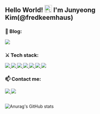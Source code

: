 <!-- 
**fredkeemhaus/fredkeemhaus** is a ✨ _special_ ✨ repository because its `README.md` (this file) appears on your GitHub profile.

Here are some ideas to get you started:

- 🔭 I’m currently working on ...
- 🌱 I’m currently learning ...
- 👯 I’m looking to collaborate on ...
- 🤔 I’m looking for help with ...
- 💬 Ask me about ...
- 📫 How to reach me: ...
- 😄 Pronouns: ...
- ⚡ Fun fact: ...
 -->

<!--  
💻 What can I use
- Programming Languages: Javascript, TypeScript, Python
- Front-end: HTML, CSS, React.js, React Native, Next.js, Google Analytics, Storybook, GatsbyJS
- Back-end: Node.js, Express
- Database: MySQL
- Design: Figma -->

## Hello World! <img src="https://user-images.githubusercontent.com/1303154/88677602-1635ba80-d120-11ea-84d8-d263ba5fc3c0.gif" width="24px" alt="hi"> I'm Junyeong Kim(@fredkeemhaus)


### 🔭 Blog:

<a href="https://velog.io/@fredkeemhaus">
  <img src="https://img.shields.io/badge/Tech blog-20232A?style=flat-square&logo=GitBook&logoColor=F05032" />
<a/>
  
<br />

### ⚔ Tech stack:
 
<a href="https://ko.reactjs.org">
  <img src="https://img.shields.io/badge/React-20232A?style=flat-square&logo=react&logoColor=61DAFB" />
<a/>
<a href="https://www.typescriptlang.org/">
  <img src="https://img.shields.io/badge/TypeScript-20232A?style=flat-square&logo=TypeScript&logoColor=3178C6" />
<a/>
<a href="https://www.javascript.com">
  <img src="https://img.shields.io/badge/JavaScript-20232A?style=flat-square&logo=javascript&logoColor=F7DF1E" />
<a/>
<a href="https://developer.mozilla.org/en-US/docs/Web/HTML">
  <img src="https://img.shields.io/badge/HTML-20232A?style=flat-square&logo=HTML5&logoColor=E34F26" />
<a/>
<a href="https://developer.mozilla.org/en-US/docs/Web/CSS">
  <img src="https://img.shields.io/badge/CSS-20232A?style=flat-square&logo=CSS3&logoColor=1572B6" />
<a/>
<a href="https://nodejs.org/ko">
  <img src="https://img.shields.io/badge/Node.js-20232A?style=flat-square&logo=Node.js&logoColor=339933" />
<a/>
<a href="https://git-scm.com">
  <img src="https://img.shields.io/badge/Git-20232A?style=flat-square&logo=Git&logoColor=F05032" />
<a/>
  
<br />
  
### 📫 Contact me:
<p>
<a href="mailto:fredkeemhaus@gmail.com">
  <img src="https://img.shields.io/badge/fredkeemhaus@gmail.com-20232A?style=flat-square&logo=Gmail&logoColor=EA4335" />
<a/>
<a href="https://github.com/fredkeemhaus">
  <img src="https://img.shields.io/badge/fredkeemhaus-20232A?style=flat-square&logo=GitHub&logoColor=FFFFFE" />
<a/>

<br />
<br />
  
![Anurag's GitHub stats](https://github-readme-stats.vercel.app/api?username=fredkeemhaus&show_icons=true&theme=tokyonight)



